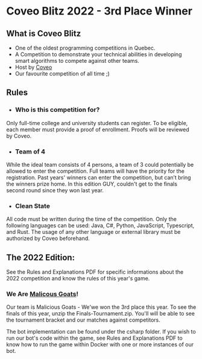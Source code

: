  
# Coveo Blitz 2022 - 3rd Place Winner
## What is Coveo Blitz
- One of the oldest programming competitions in Quebec.
- A Competition to demonstrate your technical abilities in developing smart algorithms to compete against other teams.
- Host by [Coveo](https://www.coveo.com/en)
- Our favourite competition of all time ;)
## Rules
- ### Who is this competition for?
Only full-time college and university students can register.
To be eligible, each member must provide a proof of enrollment.
Proofs will be reviewed by Coveo.

- ### Team of 4
While the ideal team consists of 4 persons, a team of 3 could potentially be allowed to enter the competition.
Full teams will have the priority for the registration.
Past years' winners can enter the competition, but can’t bring the winners prize home. In this edition GUY, couldn't get to the finals second round since they won last year.


- ### Clean State
All code must be written during the time of the competition.
Only the following languages can be used: Java, C#, Python, JavaScript, Typescript, and Rust.
The usage of any other language or external library must be authorized by Coveo beforehand.

## The 2022 Edition:

See the Rules and Explanations PDF for specific informations about the 2022 competition and know the rules of this year's game.
### We Are [Malicous Goats](https://maliciousgoats.github.io)!
Our team is Malicious Goats - We'we won the 3rd place this year.
To see the finals of this year, unzip the Finals-Tournament.zip. You'll will be able to see the tournament bracket and our matches against competitors.

The bot implementation can be found under the csharp folder.
If you wish to run our bot's code within the game, see Rules and Explanations PDF to know how to run the game within Docker with one or more instances of our bot.
